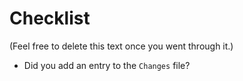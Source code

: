 Checklist
=========
(Feel free to delete this text once you went through it.)

- Did you add an entry to the `Changes` file?

